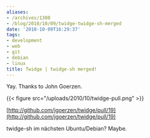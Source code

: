 ```yaml
---
aliases:
- /archives/1308
- /blog/2010/10/09/twidge-twidge-sh-merged
date: '2010-10-09T16:29:37'
tags:
- development
- web
- git
- debian
- linux
title: Twidge | twidge-sh merged!
---
```


Yay. Thanks to John Goerzen.

{{< figure src="/uploads/2010/10/twidge-pull.png" >}}

[http://github.com/jgoerzen/twidge/pull/19](http://github.com/jgoerzen/twidge/pull/19)

twidge-sh im nächsten Ubuntu/Debian? Maybe.